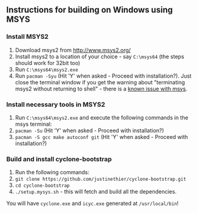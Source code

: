 Instructions for building on Windows using MSYS
-----------------------------------------------

### Install MSYS2
1. Download msys2 from http://www.msys2.org/
2. Install msys2 to a location of your choice - say `C:\msys64` (the steps should work for 32bit too)
3. Run `C:\msys64\msys2.exe`
4. Run `pacman -Syu` (Hit 'Y' when asked - Proceed with installation?). Just close the terminal window if you get the warning about "terminating msys2 without returning to shell" - there is a [known issue with msys](https://github.com/StephanTLavavej/mingw-distro/issues/20).

### Install necessary tools in MSYS2
1. Run `C:\msys64\msys2.exe` and execute the following commands in the msys terminal:
2. `pacman -Su` (Hit 'Y' when asked - Proceed with installation?)
3. `pacman -S gcc make autoconf git` (Hit 'Y' when asked - Proceed with installation?)

### Build and install cyclone-bootstrap
1. Run the following commands:
2. `git clone https://github.com/justinethier/cyclone-bootstrap.git`
3. `cd cyclone-bootstrap`
4. `./setup.mysys.sh` - this will fetch and build all the dependencies.

You will have `cyclone.exe` and `icyc.exe` generated at `/usr/local/bin`!
